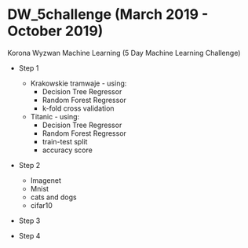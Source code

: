 # DW_5challenge (March 2019 - October 2019)
Korona Wyzwan Machine Learning (5 Day Machine Learning Challenge)

- Step 1
  - Krakowskie tramwaje - using:
    - Decision Tree Regressor
    - Random Forest Regressor
    - k-fold cross validation
  - Titanic - using:
    - Decision Tree Regressor
    - Random Forest Regressor
    - train-test split
    - accuracy score

- Step 2
  - Imagenet
  - Mnist
  - cats and dogs
  - cifar10
  
- Step 3
- Step 4
